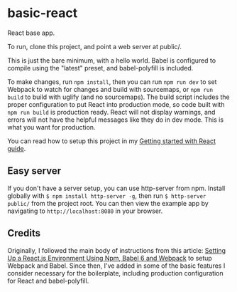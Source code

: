 # basic-react
React base app.

To run, clone this project, and point a web server at public/.

This is just the bare minimum, with a hello world. Babel is configured to compile using the "latest" preset, and babel-polyfill is included.

To make changes, run `npm install`, then you can run `npm run dev` to set Webpack to watch for changes and build with sourcemaps, or `npm run build` to build with uglify (and no sourcemaps). The build script includes the proper configuration to put React into production mode, so code built with `npm run build` is production ready. React will not display warnings, and errors will not have the helpful messages like they do in dev mode. This is what you want for production.

You can read how to setup this project in my [Getting started with React guide](https://samuelscheiderich.com/2016/07/04/Getting-started-with-React/).

## Easy server
If you don't have a server setup, you can use http-server from npm. Install globally with `$ npm install http-server -g`, then run `$ http-server public/` from the project root. You can then view the example app by navigating to `http://localhost:8080` in your browser.

## Credits
Originally, I followed the main body of instructions from this article: [Setting Up a React.js Environment Using Npm, Babel 6 and Webpack](https://www.codementor.io/reactjs/tutorial/beginner-guide-setup-reactjs-environment-npm-babel-6-webpack) to setup Webpack and Babel. Since then, I've added in some of the basic features I consider necessary for the boilerplate, including production configuration for React and babel-polyfill.
